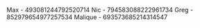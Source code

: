 Max - 493081244792520714
Nic - 794583088222961734
Greg - 852979654977257534
Malique - 693573685214314547
